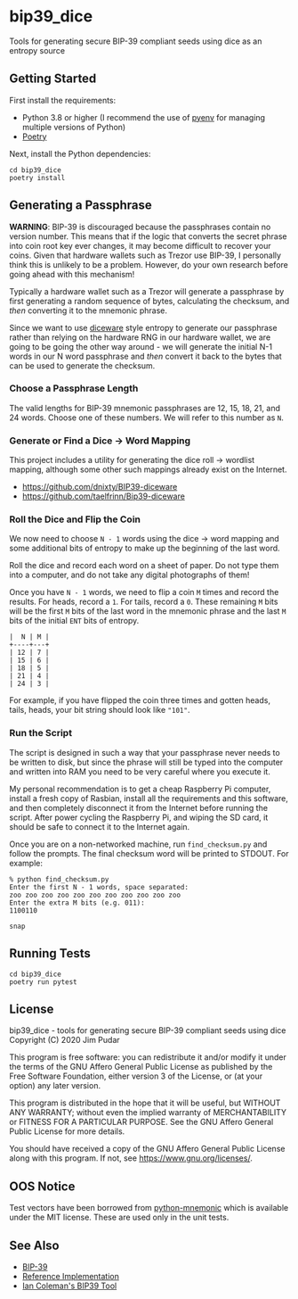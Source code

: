 # bip39_dice

Tools for generating secure BIP-39 compliant seeds using dice as an entropy source

## Getting Started

First install the requirements:

* Python 3.8 or higher (I recommend the use of
[pyenv](https://github.com/pyenv/pyenv) for managing multiple versions of
Python)
* [Poetry](https://python-poetry.org/)

Next, install the Python dependencies:

```shell script
cd bip39_dice
poetry install
```

## Generating a Passphrase

**WARNING**: BIP-39 is discouraged because the passphrases contain no version
number. This means that if the logic that converts the secret phrase into coin
root key ever changes, it may become difficult to recover your coins. Given
that hardware wallets such as Trezor use BIP-39, I personally think this is
unlikely to be a problem. However, do your own research before going ahead
with this mechanism!

Typically a hardware wallet such as a Trezor will generate a passphrase by
first generating a random sequence of bytes, calculating the checksum, and
_then_ converting it to the mnemonic phrase.

Since we want to use [diceware](https://theworld.com/~reinhold/diceware.html)
style entropy to generate our passphrase rather than relying on the hardware
RNG in our hardware wallet, we are going to be going the other way around -
we will generate the initial N-1 words in our N word passphrase and _then_
convert it back to the bytes that can be used to generate the checksum.

### Choose a Passphrase Length

The valid lengths for BIP-39 mnemonic passphrases are 12, 15, 18, 21, and 24
words. Choose one of these numbers. We will refer to this number as `N`.

### Generate or Find a Dice -> Word Mapping

This project includes a utility for generating the dice roll -> wordlist
mapping, although some other such mappings already exist on the Internet.

* <https://github.com/dnixty/BIP39-diceware>
* <https://github.com/taelfrinn/Bip39-diceware>

### Roll the Dice and Flip the Coin

We now need to choose `N - 1` words using the dice -> word mapping and some
additional bits of entropy to make up the beginning of the last word.

Roll the dice and record each word on a sheet of paper. Do not type them into
a computer, and do not take any digital photographs of them!

Once you have `N - 1` words, we need to flip a coin `M` times and record the
results. For heads, record a `1`. For tails, record a `0`. These remaining `M`
bits will be the first `M` bits of the last word in the mnemonic phrase and
the last `M` bits of the initial `ENT` bits of entropy.

```text
|  N | M |
+----+---+
| 12 | 7 |
| 15 | 6 |
| 18 | 5 |
| 21 | 4 |
| 24 | 3 |
```

For example, if you have flipped the coin three times and gotten heads, tails,
heads, your bit string should look like `"101"`.

### Run the Script

The script is designed in such a way that your passphrase never needs to be
written to disk, but since the phrase will still be typed into the computer
and written into RAM you need to be very careful where you execute it.

My personal recommendation is to get a cheap Raspberry Pi computer, install a
fresh copy of Rasbian, install all the requirements and this software, and
then completely disconnect it from the Internet before running the script.
After power cycling the Raspberry Pi, and wiping the SD card, it should be
safe to connect it to the Internet again.

Once you are on a non-networked machine, run `find_checksum.py` and follow
the prompts. The final checksum word will be printed to STDOUT. For example:

```text
% python find_checksum.py
Enter the first N - 1 words, space separated:
zoo zoo zoo zoo zoo zoo zoo zoo zoo zoo zoo
Enter the extra M bits (e.g. 011):
1100110

snap
```

## Running Tests

```shell script
cd bip39_dice
poetry run pytest
```

## License

bip39_dice - tools for generating secure BIP-39 compliant seeds using dice
Copyright (C) 2020 Jim Pudar

This program is free software: you can redistribute it and/or modify
it under the terms of the GNU Affero General Public License as
published by the Free Software Foundation, either version 3 of the
License, or (at your option) any later version.

This program is distributed in the hope that it will be useful,
but WITHOUT ANY WARRANTY; without even the implied warranty of
MERCHANTABILITY or FITNESS FOR A PARTICULAR PURPOSE.  See the
GNU Affero General Public License for more details.

You should have received a copy of the GNU Affero General Public License
along with this program.  If not, see <https://www.gnu.org/licenses/>.

## OOS Notice

Test vectors have been borrowed from
[python-mnemonic](https://github.com/trezor/python-mnemonic/blob/master/vectors.json)
which is available under the MIT license. These are used only in the unit
tests.

## See Also

* [BIP-39](https://github.com/bitcoin/bips/blob/master/bip-0039.mediawiki)
* [Reference Implementation](https://github.com/trezor/python-mnemonic)
* [Ian Coleman's BIP39 Tool](https://github.com/iancoleman/bip39)